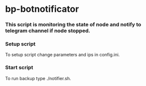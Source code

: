 # bp-botnotificator
### This script is monitoring the state of node and notify to telegram channel if node stopped.
### Setup script
To setup script change parameters and ips in config.ini.
### Start script
To run backup type ./notifier.sh.
